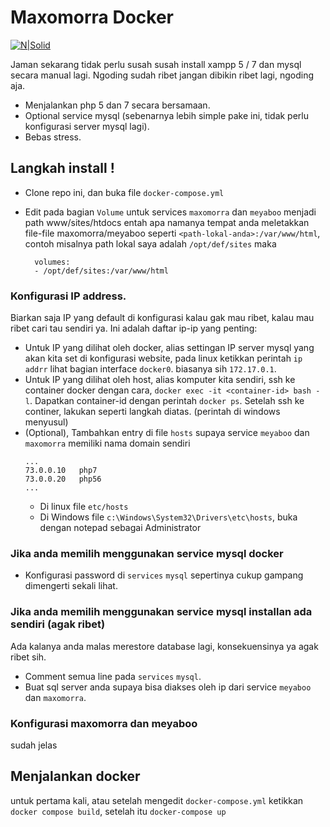 # Maxomorra Docker

[![N|Solid](https://www.docker.com/sites/default/files/vertical.png)](https://www.docker.com)

Jaman sekarang tidak perlu susah susah install xampp 5 / 7 dan mysql secara manual lagi. Ngoding sudah ribet jangan dibikin ribet lagi, ngoding aja.

  - Menjalankan php 5 dan 7 secara bersamaan.
  - Optional service mysql (sebenarnya lebih simple pake ini, tidak perlu konfigurasi server mysql lagi).
  - Bebas stress.

## Langkah install !

  - Clone repo ini, dan buka file `docker-compose.yml`
  - Edit pada bagian `Volume` untuk services `maxomorra` dan `meyaboo` menjadi path www/sites/htdocs entah apa namanya tempat anda meletakkan file-file maxomorra/meyaboo seperti `<path-lokal-anda>:/var/www/html`, contoh misalnya path lokal saya adalah `/opt/def/sites` maka
  
      ```
        volumes:
        - /opt/def/sites:/var/www/html
    ```

### Konfigurasi IP address.

  Biarkan saja IP yang default di konfigurasi kalau gak mau ribet, kalau mau ribet cari tau sendiri ya.
  Ini adalah daftar ip-ip yang penting:
  
  - Untuk IP yang dilihat oleh docker, alias settingan IP server mysql yang akan kita set di konfigurasi website, pada linux ketikkan perintah `ip addrr` lihat bagian interface `docker0`. biasanya sih `172.17.0.1`.
  - Untuk IP yang dilihat oleh host, alias komputer kita sendiri, ssh ke container docker dengan cara,
    `docker exec -it <container-id> bash -l`. Dapatkan container-id dengan perintah `docker ps`. Setelah ssh ke continer, lakukan seperti langkah diatas. (perintah di windows menyusul)
  - (Optional), Tambahkan entry di file `hosts` supaya service `meyaboo` dan `maxomorra` memiliki nama domain sendiri
      ```
      ...
      73.0.0.10   php7
      73.0.0.20   php56 
      ...
      ``` 
    - Di linux file `etc/hosts` 
    - Di Windows file `c:\Windows\System32\Drivers\etc\hosts`, buka dengan notepad sebagai Administrator 
        


### Jika anda memilih menggunakan service mysql docker
  
  - Konfigurasi password di `services` `mysql` sepertinya cukup gampang dimengerti sekali lihat.

### Jika anda memilih menggunakan service mysql installan ada sendiri (agak ribet)
Ada kalanya anda malas merestore database lagi, konsekuensinya ya agak ribet sih.
  
  - Comment semua line pada `services` `mysql`.
  - Buat sql server anda supaya bisa diakses oleh ip dari service `meyaboo` dan `maxomorra`.

### Konfigurasi maxomorra dan meyaboo
sudah jelas

## Menjalankan docker
untuk pertama kali, atau setelah mengedit `docker-compose.yml` ketikkan `docker compose build`, setelah itu `docker-compose up`